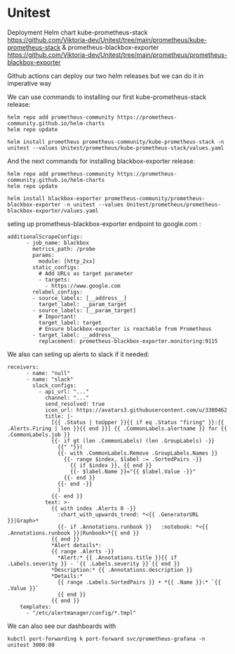 # Unitest

Deployment Helm chart kube-prometheus-stack https://github.com/Viktoria-dev/Unitest/tree/main/prometheus/kube-prometheus-stack & prometheus-blackbox-exporter https://github.com/Viktoria-dev/Unitest/tree/main/prometheus/prometheus-blackbox-exporter

Github actions can deploy our two helm releases but we can do it in imperative way

We can use commands to installing our first kube-prometheus-stack release:

```
helm repo add prometheus-community https://prometheus-community.github.io/helm-charts
helm repo update
```
```
helm install prometheus prometheus-community/kube-prometheus-stack -n unitest --values Unitest/prometheus/kube-prometheus-stack/values.yaml
```
And the next commands for installing blackbox-exporter release:
```
helm repo add prometheus-community https://prometheus-community.github.io/helm-charts
helm repo update

helm install blackbox-exporter prometheus-community/prometheus-blackbox-exporter -n unitest --values Unitest/prometheus/prometheus-blackbox-exporter/values.yaml
```

seting up  prometheus-blackbox-exporter endpoint to google.com :



```
additionalScrapeConfigs: 
      - job_name: blackbox
        metrics_path: /probe
        params:
          module: [http_2xx]
        static_configs:
          # Add URLs as target parameter
          - targets:
            - https://www.google.com
        relabel_configs:
        - source_labels: [__address__]
          target_label: __param_target
        - source_labels: [__param_target]
          # Important!     
          target_label: target
          # Ensure blackbox-exporter is reachable from Prometheus
        - target_label: __address__ 
          replacement: prometheus-blackbox-exporter.monitoring:9115 
```



We also can seting up alerts to slack if it needed:



```
receivers:
      - name: "null"
      - name: "slack"
        slack_configs:
          - api_url: "..."
            channel: "..."
            send_resolved: true
            icon_url: https://avatars3.githubusercontent.com/u/3380462
            title: |-
              [{{ .Status | toUpper }}{{ if eq .Status "firing" }}:{{ .Alerts.Firing | len }}{{ end }}] {{ .CommonLabels.alertname }} for {{ .CommonLabels.job }}
              {{- if gt (len .CommonLabels) (len .GroupLabels) -}}
                {{" "}}(
                {{- with .CommonLabels.Remove .GroupLabels.Names }}
                  {{- range $index, $label := .SortedPairs -}}
                    {{ if $index }}, {{ end }}
                    {{- $label.Name }}="{{ $label.Value -}}"
                  {{- end }}
                {{- end -}}
                )
              {{- end }}
            text: >-
              {{ with index .Alerts 0 -}}
                :chart_with_upwards_trend: *<{{ .GeneratorURL }}|Graph>*
                {{- if .Annotations.runbook }}   :notebook: *<{{ .Annotations.runbook }}|Runbook>*{{ end }}
              {{ end }}
              *Alert details*:
              {{ range .Alerts -}}
                *Alert:* {{ .Annotations.title }}{{ if .Labels.severity }} - `{{ .Labels.severity }}`{{ end }}
              *Description:* {{ .Annotations.description }}
              *Details:*
                {{ range .Labels.SortedPairs }} • *{{ .Name }}:* `{{ .Value }}`
                {{ end }}
              {{ end }}
    templates:
      - "/etc/alertmanager/config/*.tmpl"
```
 We can also see our dashboards with 
 ```
 kubctl port-forwarding k port-forward svc/prometheus-grafana -n unitest 3000:80 
 ```
